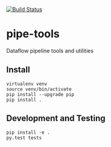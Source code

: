 [![Build Status](https://travis-ci.org/GlobalFishingWatch/pipe-tools.svg?branch=master)](https://travis-ci.org/GlobalFishingWatch/pipe-tools)

# pipe-tools
Dataflow pipeline tools and utilities

## Install
```console 
virtualenv venv
source venv/bin/activate
pip install --upgrade pip
pip install .
```

## Development and Testing

```cconsole
pip install -e .
py.test tests
```
